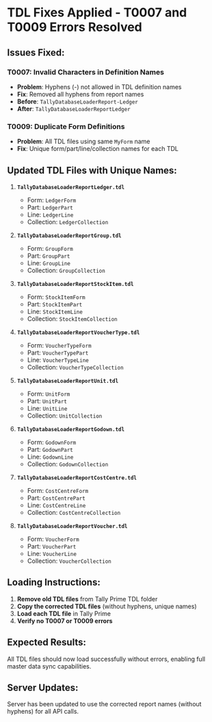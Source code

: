 # TDL Fixes Applied - T0007 and T0009 Errors Resolved

## **Issues Fixed:**

### **T0007: Invalid Characters in Definition Names**
- **Problem**: Hyphens (-) not allowed in TDL definition names
- **Fix**: Removed all hyphens from report names
- **Before**: `TallyDatabaseLoaderReport-Ledger`
- **After**: `TallyDatabaseLoaderReportLedger`

### **T0009: Duplicate Form Definitions**
- **Problem**: All TDL files using same `MyForm` name
- **Fix**: Unique form/part/line/collection names for each TDL

## **Updated TDL Files with Unique Names:**

1. **`TallyDatabaseLoaderReportLedger.tdl`**
   - Form: `LedgerForm`
   - Part: `LedgerPart`
   - Line: `LedgerLine`
   - Collection: `LedgerCollection`

2. **`TallyDatabaseLoaderReportGroup.tdl`**
   - Form: `GroupForm`
   - Part: `GroupPart`
   - Line: `GroupLine`
   - Collection: `GroupCollection`

3. **`TallyDatabaseLoaderReportStockItem.tdl`**
   - Form: `StockItemForm`
   - Part: `StockItemPart`
   - Line: `StockItemLine`
   - Collection: `StockItemCollection`

4. **`TallyDatabaseLoaderReportVoucherType.tdl`**
   - Form: `VoucherTypeForm`
   - Part: `VoucherTypePart`
   - Line: `VoucherTypeLine`
   - Collection: `VoucherTypeCollection`

5. **`TallyDatabaseLoaderReportUnit.tdl`**
   - Form: `UnitForm`
   - Part: `UnitPart`
   - Line: `UnitLine`
   - Collection: `UnitCollection`

6. **`TallyDatabaseLoaderReportGodown.tdl`**
   - Form: `GodownForm`
   - Part: `GodownPart`
   - Line: `GodownLine`
   - Collection: `GodownCollection`

7. **`TallyDatabaseLoaderReportCostCentre.tdl`**
   - Form: `CostCentreForm`
   - Part: `CostCentrePart`
   - Line: `CostCentreLine`
   - Collection: `CostCentreCollection`

8. **`TallyDatabaseLoaderReportVoucher.tdl`**
   - Form: `VoucherForm`
   - Part: `VoucherPart`
   - Line: `VoucherLine`
   - Collection: `VoucherCollection`

## **Loading Instructions:**

1. **Remove old TDL files** from Tally Prime TDL folder
2. **Copy the corrected TDL files** (without hyphens, unique names)
3. **Load each TDL file** in Tally Prime
4. **Verify no T0007 or T0009 errors**

## **Expected Results:**
All TDL files should now load successfully without errors, enabling full master data sync capabilities.

## **Server Updates:**
Server has been updated to use the corrected report names (without hyphens) for all API calls.
